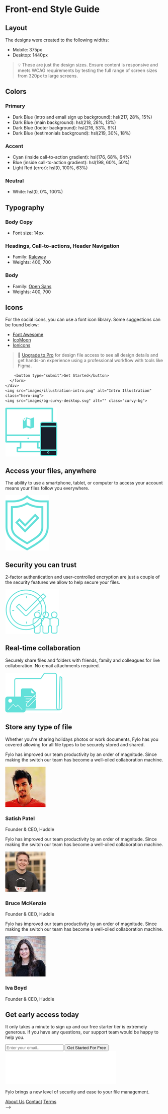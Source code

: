 # Front-end Style Guide

## Layout

The designs were created to the following widths:

- Mobile: 375px
- Desktop: 1440px

> 💡 These are just the design sizes. Ensure content is responsive and meets WCAG requirements by testing the full range of screen sizes from 320px to large screens.

## Colors

### Primary

- Dark Blue (intro and email sign up background): hsl(217, 28%, 15%)
- Dark Blue (main background): hsl(218, 28%, 13%)
- Dark Blue (footer background): hsl(216, 53%, 9%)
- Dark Blue (testimonials background): hsl(219, 30%, 18%)

### Accent

- Cyan (inside call-to-action gradient): hsl(176, 68%, 64%)
- Blue (inside call-to-action gradient): hsl(198, 60%, 50%)
- Light Red (error): hsl(0, 100%, 63%)

### Neutral

- White: hsl(0, 0%, 100%)

## Typography

### Body Copy

- Font size: 14px

### Headings, Call-to-actions, Header Navigation

- Family: [Raleway](https://fonts.google.com/specimen/Raleway)
- Weights: 400, 700

### Body

- Family: [Open Sans](https://fonts.google.com/specimen/Open+Sans)
- Weights: 400, 700

## Icons

For the social icons, you can use a font icon library. Some suggestions can be found below:

- [Font Awesome](https://fontawesome.com/)
- [IcoMoon](https://icomoon.io/)
- [Ionicons](https://ionicons.com/)

> 💎 [Upgrade to Pro](https://www.frontendmentor.io/pro?ref=style-guide) for design file access to see all design details and get hands-on experience using a professional workflow with tools like Figma.

<!-- <!DOCTYPE html>
<html lang="en">

<head>
  <meta charset="UTF-8">
  <meta name="viewport" content="width=device-width, initial-scale=1.0">
  <title>Fylo Dark Theme Landing Page</title>
  <link rel="stylesheet" href="main.css">
</head>

<body>
    <nav>
      <img src="images/logo.svg" alt="Fylo Logo" class="logo">
      <ul class="nav-links">
        <li><a href="#">Features</a></li>
        <li><a href="#">Team</a></li>
        <li><a href="#">Sign In</a></li>
      </ul>
    </nav>

  <section class="hero">
    <div class="hero-content">
      <h1>All your files in one secure location, accessible anywhere.</h1>
      <p>Fylo stores your most important files in one secure location. Access them wherever you need, share and
        collaborate with friends, family, and co-workers.</p>
      <form class="cta-form">
        <!-- <input type="email" placeholder="Enter your email..." required> -->
        <button type="submit">Get Started</button>
      </form>
    </div>
    <img src="images/illustration-intro.png" alt="Intro Illustration" class="hero-img">
    <img src="images/bg-curvy-desktop.svg" alt="" class="curvy-bg">
  </section>

  <section class="features">
    <div class="feature">
      <img src="images/icon-access-anywhere.svg" alt="Access Anywhere">
      <h2>Access your files, anywhere</h2>
      <p>The ability to use a smartphone, tablet, or computer to access your account means your files follow you
        everywhere.</p>
    </div>
    <div class="feature">
      <img src="images/icon-security.svg" alt="Security">
      <h2>Security you can trust</h2>
      <p>2-factor authentication and user-controlled encryption are just a couple of the security features we allow to
        help secure your files.</p>
    </div>
    <div class="feature">
      <img src="images/icon-collaboration.svg" alt="Collaboration">
      <h2>Real-time collaboration</h2>
      <p>Securely share files and folders with friends, family and colleagues for live collaboration. No email
        attachments required.</p>
    </div>
    <div class="feature">
      <img src="images/icon-any-file.svg" alt="Any File">
      <h2>Store any type of file</h2>
      <p>Whether you're sharing holidays photos or work documents, Fylo has you covered allowing for all file types to
        be securely stored and shared.</p>
    </div>
  </section>

  <section class="testimonials">
    <div class="testimonial">
      <p>Fylo has improved our team productivity by an order of magnitude. Since making the switch our team has become a
        well-oiled collaboration machine.</p>
      <div class="user">
        <img src="images/profile-1.jpg" alt="User 1">
        <div>
          <h3>Satish Patel</h3>
          <p>Founder & CEO, Huddle</p>
        </div>
      </div>
    </div>
    <div class="testimonial">
      <p>Fylo has improved our team productivity by an order of magnitude. Since making the switch our team has become a
        well-oiled collaboration machine.</p>
      <div class="user">
        <img src="images/profile-2.jpg" alt="User 2">
        <div>
          <h3>Bruce McKenzie</h3>
          <p>Founder & CEO, Huddle</p>
        </div>
      </div>
    </div>
    <div class="testimonial">
      <p>Fylo has improved our team productivity by an order of magnitude. Since making the switch our team has become a
        well-oiled collaboration machine.</p>
      <div class="user">
        <img src="images/profile-3.jpg" alt="User 3">
        <div>
          <h3>Iva Boyd</h3>
          <p>Founder & CEO, Huddle</p>
        </div>
      </div>
    </div>
  </section>

  <section class="cta">
    <div class="cta-content">
      <h2>Get early access today</h2>
      <p>It only takes a minute to sign up and our free starter tier is extremely generous. If you have any questions,
        our support team would be happy to help you.</p>
      <form class="cta-form">
        <input type="email" placeholder="Enter your email..." required>
        <button type="submit">Get Started For Free</button>
      </form>
    </div>
  </section>

  <footer>
    <div class="footer-content">
      <img src="images/logo.svg" alt="Fylo Logo" class="footer-logo">
      <div class="footer-info">
        <p>Fylo brings a new level of security and ease to your file management.</p>
      </div>
      <div class="footer-links">
        <a href="#">About Us</a>
        <a href="#">Contact</a>
        <a href="#">Terms</a>
      </div>
    </div>
  </footer>

  <script src="scripts.js"></script>
</body>

</html> -->